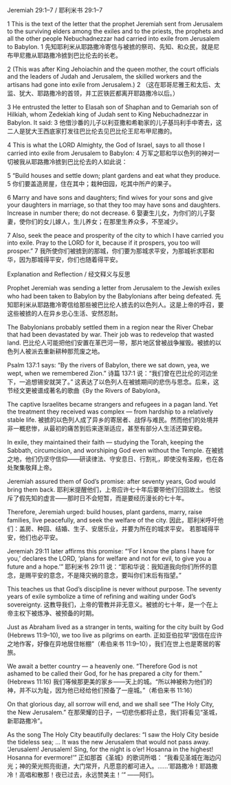 Jeremiah 29:1–7 / 耶利米书 29:1–7

1 This is the text of the letter that the prophet Jeremiah sent from Jerusalem to the surviving elders among the exiles and to the priests, the prophets and all the other people Nebuchadnezzar had carried into exile from Jerusalem to Babylon.
1 先知耶利米从耶路撒冷寄信与被掳的祭司、先知、和众民，就是尼布甲尼撒从耶路撒冷掳到巴比伦去的长老。

2 (This was after King Jehoiachin and the queen mother, the court officials and the leaders of Judah and Jerusalem, the skilled workers and the artisans had gone into exile from Jerusalem.)
2 （这在耶哥尼雅王和太后、太监、犹大、耶路撒冷的首领，并工匠铁匠都离开耶路撒冷以后。）

3 He entrusted the letter to Elasah son of Shaphan and to Gemariah son of Hilkiah, whom Zedekiah king of Judah sent to King Nebuchadnezzar in Babylon. It said:
3 他借沙番的儿子以利亚撒和希勒家的儿子基玛利手中寄去，这二人是犹大王西底家打发往巴比伦去见巴比伦王尼布甲尼撒的。

4 This is what the LORD Almighty, the God of Israel, says to all those I carried into exile from Jerusalem to Babylon:
4 万军之耶和华以色列的神对一切被我从耶路撒冷掳到巴比伦去的人如此说：

5 “Build houses and settle down; plant gardens and eat what they produce.
5 你们要盖造房屋，住在其中；栽种田园，吃其中所产的果子。

6 Marry and have sons and daughters; find wives for your sons and give your daughters in marriage, so that they too may have sons and daughters. Increase in number there; do not decrease.
6 娶妻生儿女，为你们的儿子娶妻，使你们的女儿嫁人，生儿养女；在那里生养众多，不至减少。

7 Also, seek the peace and prosperity of the city to which I have carried you into exile. Pray to the LORD for it, because if it prospers, you too will prosper.”
7 我所使你们被掳到的那城，你们要为那城求平安，为那城祈求耶和华，因为那城得平安，你们也随着得平安。

Explanation and Reflection / 经文释义与反思

Prophet Jeremiah was sending a letter from Jerusalem to the Jewish exiles who had been taken to Babylon by the Babylonians after being defeated.
先知耶利米从耶路撒冷寄信给那些被巴比伦人掳去的以色列人。这是上帝的呼召，要这些被掳的人在异乡忠心生活、安然忍耐。

The Babylonians probably settled them in a region near the River Chebar that had been devastated by war. Their job was to redevelop that wasted land.
巴比伦人可能把他们安置在革巴河一带，那片地区曾被战争摧毁。被掳的以色列人被派去重新耕种那荒废之地。

Psalm 137:1 says: “By the rivers of Babylon, there we sat down, yea, we wept, when we remembered Zion.”
诗篇 137:1 说：“我们曾在巴比伦的河边坐下，一追想锡安就哭了。”
这表达了以色列人在被掳期间的悲伤与思念。后来，这节经文更被谱成著名的歌曲《By the Rivers of Babylon》。

The captive Israelites became strangers and refugees in a pagan land. Yet the treatment they received was complex — from hardship to a relatively stable life.
被掳的以色列人成了异乡的寄居者、战俘与难民。然而他们的处境并非一概悲惨，从最初的痛苦到后来逐渐适应，甚至有部分人生活还算安稳。

In exile, they maintained their faith — studying the Torah, keeping the Sabbath, circumcision, and worshiping God even without the Temple.
在被掳之地，他们仍坚守信仰——研读律法、守安息日、行割礼，即使没有圣殿，也在各处聚集敬拜上帝。

Jeremiah assured them of God’s promise: after seventy years, God would bring them back.
耶利米提醒他们，上帝应许七十年后要带他们归回故土。
他驳斥了假先知的虚言——那时日不会短暂，而是要经历漫长的七十年。

Therefore, Jeremiah urged: build houses, plant gardens, marry, raise families, live peacefully, and seek the welfare of the city.
因此，耶利米呼吁他们：盖房、种园、结婚、生子、安居乐业，并要为所在的城求平安。
若那城得平安，他们也必平安。

Jeremiah 29:11 later affirms this promise:
“‘For I know the plans I have for you,’ declares the LORD, ‘plans for welfare and not for evil, to give you a future and a hope.’”
耶利米书 29:11 说：“耶和华说：我知道我向你们所怀的意念，是赐平安的意念，不是降灾祸的意念，要叫你们末后有指望。”

This teaches us that God’s discipline is never without purpose. The seventy years of exile symbolize a time of refining and waiting under God’s sovereignty.
这教导我们，上帝的管教并非无意义。被掳的七十年，是一个在上帝主权下被炼净、被预备的时期。

Just as Abraham lived as a stranger in tents, waiting for the city built by God (Hebrews 11:9–10), we too live as pilgrims on earth.
正如亚伯拉罕“因信在应许之地作客，好像在异地居住帐棚”（希伯来书 11:9–10），我们在世上也是寄居的客旅。

We await a better country — a heavenly one. “Therefore God is not ashamed to be called their God, for he has prepared a city for them.” (Hebrews 11:16)
我们等候那更美的家乡——天上的城。“所以神被称为他们的神，并不以为耻，因为他已经给他们预备了一座城。”（希伯来书 11:16）

On that glorious day, all sorrow will end, and we shall see “The Holy City, the New Jerusalem.”
在那荣耀的日子，一切悲伤都将止息，我们将看见“圣城，新耶路撒冷”。

As the song The Holy City beautifully declares:
“I saw the Holy City beside the tideless sea; … It was the new Jerusalem that would not pass away.
‘Jerusalem! Jerusalem! Sing, for the night is o’er! Hosanna in the highest! Hosanna for evermore!’”
正如那首《圣城》的歌词所唱：
“我看见圣城在海边闪光；神的荣光照亮街道，大门常开，凡愿意的都可进入。……‘耶路撒冷！耶路撒冷！高唱和散那！夜已过去，永远赞美主！’”
——阿们。
